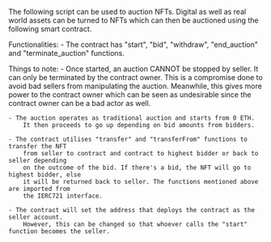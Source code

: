 The following script can be used to auction NFTs. Digital as well as real world
assets can be turned to NFTs which can then be auctioned using the following
smart contract.

Functionalities:
    - The contract has "start", "bid", "withdraw", "end_auction" and "terminate_auction" functions. 

Things to note:
    - Once started, an auction CANNOT be stopped by seller. It can only be terminated by 
    the contract owner. This is a compromise done to avoid bad sellers from manipulating
    the auction. Meanwhile, this gives more power to the contract owner which can
    be seen as undesirable since the contract owner can be a bad actor as well.

    - The auction operates as traditional auction and starts from 0 ETH. 
        It then proceeds to go up depending on bid amounts from bidders.
    
    - The contract utilises "transfer" and "transferFrom" functions to transfer the NFT
        from seller to contract and contract to highest bidder or back to seller depending
        on the outcome of the bid. If there's a bid, the NFT will go to highest bidder, else
        it will be returned back to seller. The functions mentioned above are imported from
        the IERC721 interface.

    - The contract will set the address that deploys the contract as the seller account. 
        However, this can be changed so that whoever calls the "start" function becomes the seller.
